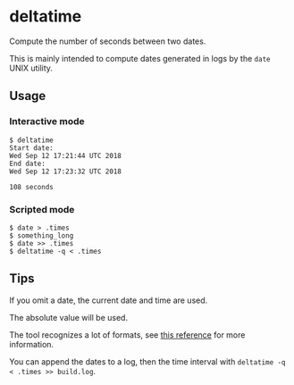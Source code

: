 # deltatime

Compute the number of seconds between two dates.

This is mainly intended to compute dates generated in logs by the `date` UNIX utility.

## Usage

### Interactive mode

```
$ deltatime
Start date:
Wed Sep 12 17:21:44 UTC 2018
End date:
Wed Sep 12 17:23:32 UTC 2018

108 seconds
```

### Scripted mode

```
$ date > .times
$ something_long
$ date >> .times
$ deltatime -q < .times
```

## Tips

If you omit a date, the current date and time are used.

The absolute value will be used.

The tool recognizes a lot of formats, see [this reference](https://www.tcl.tk/man/tcl8.6/TclCmd/clock.htm#M25) for more information.

You can append the dates to a log, then the time interval with `deltatime -q < .times >> build.log`.
